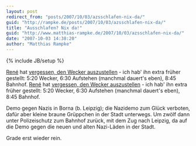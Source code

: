 ```yaml
---
layout: post
redirect_from: "posts/2007/10/03/azsschlafen-nix-da/"
guid: "http://rampke.de/posts/2007/10/03/azsschlafen-nix-da/"
title: "Ausschlafen? Nix da!"
guid: "http://www.matthias-rampke.de/2007/10/03/azsschlafen-nix-da/"
date: "2007-10-03 14:38:20"
author: "Matthias Rampke"
---
```

{% include JB/setup %}

<a href="http://www.nerdcore.de/wp" target="_blank">Ren&eacute;</a> hat <a href="http://www.nerdcore.de/wp/2007/10/03/gahn-the-fucking-feiertag/" target="_blank">vergessen, den Wecker auszustellen</a> - ich hab' ihn extra fr&uuml;her gestellt: 5:20 Wecker, 6:30 Aufstehen (manchmal dauert's eben), 8:45 Bahnhof.
<a href="http://www.nerdcore.de/wp" target="_blank">Ren&eacute;</a> hat <a href="http://www.nerdcore.de/wp/2007/10/03/gahn-the-fucking-feiertag/" target="_blank">vergessen, den Wecker auszustellen</a> - ich hab' ihn extra fr&uuml;her gestellt: 5:20 Wecker, 6:30 Aufstehen (manchmal dauert's eben), 8:45 Bahnhof.

Demo gegen Nazis in Borna (b. Leipzig); die Nazidemo zum Gl&uuml;ck verboten, daf&uuml;r aber kleine braune Gr&uuml;ppchen in der Stadt unterwegs. Um zw&ouml;lf dann unter Polizeischutz zum Bahnhof zur&uuml;ck, mit dem Zug nach Leipzig, da auf die Demo gegen die neuen und alten Nazi-L&auml;den in der Stadt.

Grade erst wieder rein.

